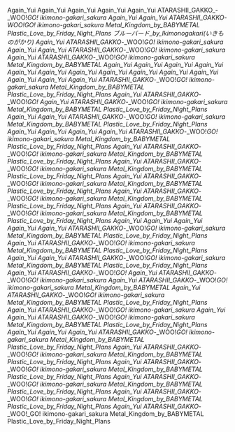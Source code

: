 Again_Yui
Again_Yui
Again_Yui
Again_Yui
Again_Yui
ATARASHII_GAKKO_-_WOO!_GO!
ikimono-gakari_sakura
Again_Yui
Again_Yui
ATARASHII_GAKKO_-_WOO!_GO!
ikimono-gakari_sakura
Metal_Kingdom_by_BABYMETAL
Plastic_Love_by_Friday_Night_Plans
ブルーバード_by_Ikimonogakari_(いきものがかり)
Again_Yui
ATARASHII_GAKKO_-_WOO!_GO!
ikimono-gakari_sakura
Again_Yui
Again_Yui
ATARASHII_GAKKO_-_WOO!_GO!
ikimono-gakari_sakura
Again_Yui
ATARASHII_GAKKO_-_WOO!_GO!
ikimono-gakari_sakura
Metal_Kingdom_by_BABYMETAL
Again_Yui
Again_Yui
Again_Yui
Again_Yui
Again_Yui
Again_Yui
Again_Yui
Again_Yui
Again_Yui
Again_Yui
Again_Yui
Again_Yui
Again_Yui
Again_Yui
ATARASHII_GAKKO_-_WOO!_GO!
ikimono-gakari_sakura
Metal_Kingdom_by_BABYMETAL
Plastic_Love_by_Friday_Night_Plans
Again_Yui
ATARASHII_GAKKO_-_WOO!_GO!
Again_Yui
ATARASHII_GAKKO_-_WOO!_GO!
ikimono-gakari_sakura
Metal_Kingdom_by_BABYMETAL
Plastic_Love_by_Friday_Night_Plans
Again_Yui
Again_Yui
ATARASHII_GAKKO_-_WOO!_GO!
ikimono-gakari_sakura
Metal_Kingdom_by_BABYMETAL
Plastic_Love_by_Friday_Night_Plans
Again_Yui
Again_Yui
Again_Yui
Again_Yui
ATARASHII_GAKKO_-_WOO!_GO!
ikimono-gakari_sakura
Metal_Kingdom_by_BABYMETAL
Plastic_Love_by_Friday_Night_Plans
Again_Yui
ATARASHII_GAKKO_-_WOO!_GO!
ikimono-gakari_sakura
Metal_Kingdom_by_BABYMETAL
Plastic_Love_by_Friday_Night_Plans
Again_Yui
ATARASHII_GAKKO_-_WOO!_GO!
ikimono-gakari_sakura
Metal_Kingdom_by_BABYMETAL
Plastic_Love_by_Friday_Night_Plans
Again_Yui
ATARASHII_GAKKO_-_WOO!_GO!
ikimono-gakari_sakura
Metal_Kingdom_by_BABYMETAL
Plastic_Love_by_Friday_Night_Plans
Again_Yui
ATARASHII_GAKKO_-_WOO!_GO!
ikimono-gakari_sakura
Metal_Kingdom_by_BABYMETAL
Plastic_Love_by_Friday_Night_Plans
Again_Yui
ATARASHII_GAKKO_-_WOO!_GO!
ikimono-gakari_sakura
Metal_Kingdom_by_BABYMETAL
Plastic_Love_by_Friday_Night_Plans
Again_Yui
Again_Yui
Again_Yui
Again_Yui
Again_Yui
ATARASHII_GAKKO_-_WOO!_GO!
ikimono-gakari_sakura
Metal_Kingdom_by_BABYMETAL
Plastic_Love_by_Friday_Night_Plans
Again_Yui
ATARASHII_GAKKO_-_WOO!_GO!
ikimono-gakari_sakura
Metal_Kingdom_by_BABYMETAL
Plastic_Love_by_Friday_Night_Plans
Again_Yui
Again_Yui
ATARASHII_GAKKO_-_WOO!_GO!
ikimono-gakari_sakura
Metal_Kingdom_by_BABYMETAL
Plastic_Love_by_Friday_Night_Plans
Again_Yui
ATARASHII_GAKKO_-_WOO!_GO!
Again_Yui
ATARASHII_GAKKO_-_WOO!_GO!
ikimono-gakari_sakura
Again_Yui
ATARASHII_GAKKO_-_WOO!_GO!
ikimono-gakari_sakura
Metal_Kingdom_by_BABYMETAL
Again_Yui
ATARASHII_GAKKO_-_WOO!_GO!
ikimono-gakari_sakura
Metal_Kingdom_by_BABYMETAL
Plastic_Love_by_Friday_Night_Plans
Again_Yui
ATARASHII_GAKKO_-_WOO!_GO!
ikimono-gakari_sakura
Again_Yui
Again_Yui
ATARASHII_GAKKO_-_WOO!_GO!
ikimono-gakari_sakura
Metal_Kingdom_by_BABYMETAL
Plastic_Love_by_Friday_Night_Plans
Again_Yui
Again_Yui
Again_Yui
ATARASHII_GAKKO_-_WOO!_GO!
ikimono-gakari_sakura
Metal_Kingdom_by_BABYMETAL
Plastic_Love_by_Friday_Night_Plans
Again_Yui
ATARASHII_GAKKO_-_WOO!_GO!
ikimono-gakari_sakura
Metal_Kingdom_by_BABYMETAL
Plastic_Love_by_Friday_Night_Plans
Again_Yui
ATARASHII_GAKKO_-_WOO!_GO!
ikimono-gakari_sakura
Metal_Kingdom_by_BABYMETAL
Plastic_Love_by_Friday_Night_Plans
Again_Yui
ATARASHII_GAKKO_-_WOO!_GO!
ikimono-gakari_sakura
Metal_Kingdom_by_BABYMETAL
Plastic_Love_by_Friday_Night_Plans
Again_Yui
ATARASHII_GAKKO_-_WOO!_GO!
ikimono-gakari_sakura
Metal_Kingdom_by_BABYMETAL
Plastic_Love_by_Friday_Night_Plans
Again_Yui
ATARASHII_GAKKO_-_WOO!_GO!
ikimono-gakari_sakura
Metal_Kingdom_by_BABYMETAL
Plastic_Love_by_Friday_Night_Plans
